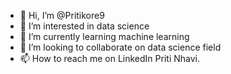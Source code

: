 - 👋 Hi, I’m @Pritikore9
- 👀 I’m interested in data science 
- 🌱 I’m currently learning machine learning 
- 💞️ I’m looking to collaborate on data science field
- 📫 How to reach me on LinkedIn Priti Nhavi. 

<!---
Pritikore9/Pritikore9 is a ✨ special ✨ repository because its `README.md` (this file) appears on your GitHub profile.
You can click the Preview link to take a look at your changes.
--->

